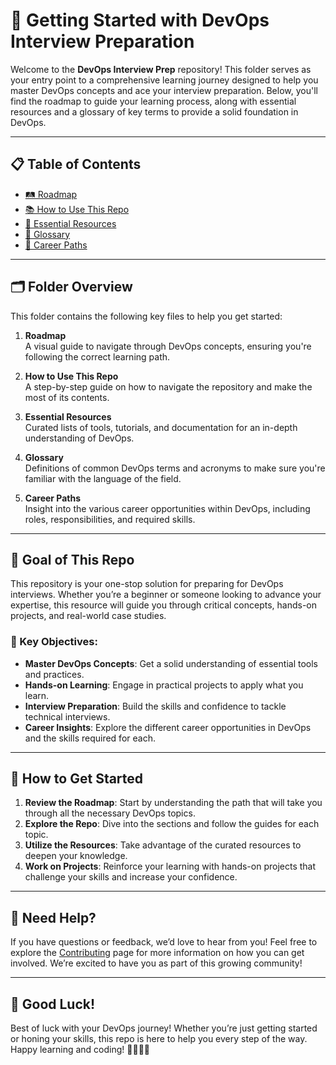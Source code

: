# 🚀 Getting Started with DevOps Interview Preparation

Welcome to the **DevOps Interview Prep** repository! This folder serves as your entry point to a comprehensive learning journey designed to help you master DevOps concepts and ace your interview preparation. Below, you'll find the roadmap to guide your learning process, along with essential resources and a glossary of key terms to provide a solid foundation in DevOps.

---

## 📋 Table of Contents

- [🛤 Roadmap](./roadmap.md)  
- [📚 How to Use This Repo](./how-to-use-this-repo.md)  
- [🔧 Essential Resources](./essential-resources.md)  
- [📖 Glossary](./glossary.md)  
- [💼 Career Paths](./career-paths.md)

---

## 🗂 Folder Overview

This folder contains the following key files to help you get started:

1. **Roadmap**  
   A visual guide to navigate through DevOps concepts, ensuring you're following the correct learning path.

2. **How to Use This Repo**  
   A step-by-step guide on how to navigate the repository and make the most of its contents.

3. **Essential Resources**  
   Curated lists of tools, tutorials, and documentation for an in-depth understanding of DevOps.

4. **Glossary**  
   Definitions of common DevOps terms and acronyms to make sure you're familiar with the language of the field.

5. **Career Paths**  
   Insight into the various career opportunities within DevOps, including roles, responsibilities, and required skills.

---

## 🎯 Goal of This Repo

This repository is your one-stop solution for preparing for DevOps interviews. Whether you’re a beginner or someone looking to advance your expertise, this resource will guide you through critical concepts, hands-on projects, and real-world case studies. 

### 📍 Key Objectives:
- **Master DevOps Concepts**: Get a solid understanding of essential tools and practices.
- **Hands-on Learning**: Engage in practical projects to apply what you learn.
- **Interview Preparation**: Build the skills and confidence to tackle technical interviews.
- **Career Insights**: Explore the different career opportunities in DevOps and the skills required for each.

---

## 🏁 How to Get Started

1. **Review the Roadmap**: Start by understanding the path that will take you through all the necessary DevOps topics.
2. **Explore the Repo**: Dive into the sections and follow the guides for each topic.
3. **Utilize the Resources**: Take advantage of the curated resources to deepen your knowledge.
4. **Work on Projects**: Reinforce your learning with hands-on projects that challenge your skills and increase your confidence.

---

## 💬 Need Help?

If you have questions or feedback, we’d love to hear from you! Feel free to explore the [Contributing](../CONTRIBUTING.md) page for more information on how you can get involved. We’re excited to have you as part of this growing community!

---

## 🚀 Good Luck!

Best of luck with your DevOps journey! Whether you’re just getting started or honing your skills, this repo is here to help you every step of the way. Happy learning and coding! 👨‍💻👩‍💻
